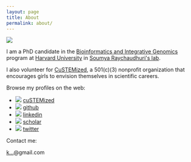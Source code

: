 ```yaml
---
layout: page
title: About
permalink: about/
---
```


<img class="headshot" src="{{ site.baseurl }}/public/profile_2012-06-06.jpg">

<p>I am a PhD candidate in the <a href="http://projects.iq.harvard.edu/big">Bioinformatics and Integrative Genomics</a> program at <a href="http://www.harvard.edu">Harvard University</a> in <a href="http://immunogenomics.hms.harvard.edu">Soumya Raychaudhuri&#39;s lab</a>.</p>

<p>I also volunteer for <a href="https://custemized.org">CuSTEMized</a>, a 501(c)(3) nonprofit organization that encourages girls to envision themselves in scientific careers.</p>

<p>Browse my profiles on the web:</p>

<ul>
<li><img class="icon" src="{{ site.baseurl }}/public/icons/custemized.png"> <a href="http://custemized.org/">cuSTEMized</a></li>
<li><img class="icon" src="{{ site.baseurl }}/public/icons/github.png"> <a href="https://github.com/{{ author.github }}">github</a></li>
<li><img class="icon" src="{{ site.baseurl }}/public/icons/linkedin.png"> <a href="https://www.linkedin.com/in/{{ author.linkedin }}">linkedin</a></li>
<li><img class="icon" src="{{ site.baseurl }}/public/icons/scholar.png"> <a href="https://scholar.google.com/citations?user={{ author.scholar }}">scholar</a></li>
<li><img class="icon" src="{{ site.baseurl }}/public/icons/twitter.png"> <a href="https://twitter.com/{{ author.twitter }}">twitter</a></li>
</ul>

<p>Contact me:</p>

<p>
<a href="http://www.google.com/recaptcha/mailhide/d?k=01uRGuEIJVXTVwmvc0CWbj1Q==&amp;c=zMiEVNtY5r46JDspsPKsVfJYADA49iTNIMtDY2wcB3E=" onclick="window.open('http://www.google.com/recaptcha/mailhide/d?k\x3d01uRGuEIJVXTVwmvc0CWbj1Q\x3d\x3d\x26c\x3dzMiEVNtY5r46JDspsPKsVfJYADA49iTNIMtDY2wcB3E\x3d', '', 'toolbar=0,scrollbars=0,location=0,statusbar=0,menubar=0,resizable=0,width=500,height=300'); return false;" title="Reveal this e-mail address">k...</a>@gmail.com
</p>

